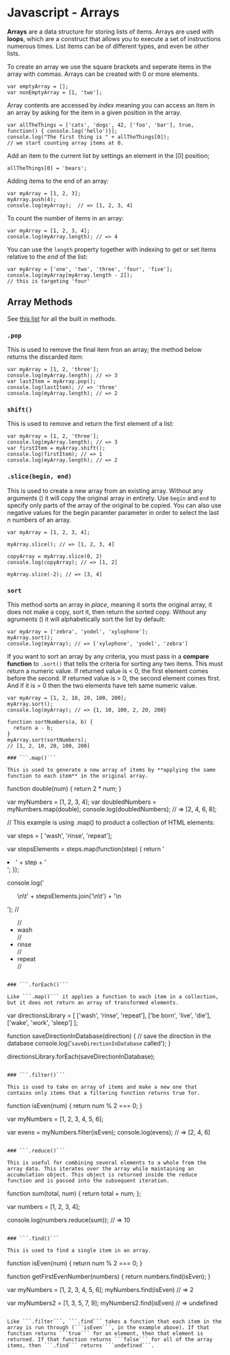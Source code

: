 # Javascript - Arrays

**Arrays** are a data structure for storing lists of items. Arrays are used with **loops**, which are a construct that allows you to execute a set of instructions numerous times. List items can be of different types, and even be other lists.

To create an array we use the square brackets and seperate items in the array with commas. Arrays can be created with 0 or more elements.

```
var emptyArray = [];
var nonEmptyArray = [1, 'two'];
```

Array contents are accessed by *index* meaning you can access an item in an array by asking for the item in a given position in the array.

```
var allTheThings = ['cats', 'dogs', 42, ['foo', 'bar'], true, function() { console.log('hello')}];
console.log("The first thing is " + allTheThings[0]);
// we start counting array items at 0.
```

Add an item to the current list by settings an element in the [0] position;

```
allTheThings[0] = 'bears';
```

Adding items to the end of an array:

```
var myArray = [1, 2, 3];
myArray.push(4);
console.log(myArray);  // => [1, 2, 3, 4]
```

To count the number of items in an array:

```
var myArray = [1, 2, 3, 4];
console.log(myArray.length); // => 4
```

You can use the ```length``` property together with indexing to get or set items relative to the *end* of the list:

```
var myArray = ['one', 'two', 'three', 'four', 'five'];
console.log(myArray[myArray.length - 2]);
// this is targeting 'four'
```

## Array Methods

See [this list](https://developer.mozilla.org/en-US/docs/Web/JavaScript/Reference/Global_Objects/Array#Methods) for all the built in methods.

### ```.pop```

This is used to remove the final item fron an array; the method below returns the discarded item:

```
var myArray = [1, 2, 'three'];
console.log(myArray.length); // => 3
var lastItem = myArray.pop();
console.log(lastItem); // => 'three'
console.log(myArray.length); // => 2
```

### ```shift()```

This is used to remove and return the first element of a list:

```
var myArray = [1, 2, 'three'];
console.log(myArray.length); // => 3
var firstItem = myArray.shift();
console.log(firstItem); // => 1
console.log(myArray.length); // => 2
```

### ```.slice(begin, end)```

This is used to create a new array from an existing array. Without any arguments () it will copy the original array in entirety. Use ```begin``` and ```end``` to specify only parts of the array of the original to be copied. You can also use negative values for the begin paramter parameter in order to select the last *n* numbers of an array.

```
var myArray = [1, 2, 3, 4];

myArray.slice(); // => [1, 2, 3, 4]

copyArray = myArray.slice(0, 2)
console.log(copyArray); // => [1, 2]

myArray.slice(-2); // => [3, 4]
```

### ```sort```

This method sorts an array in *place*, meaning it sorts the original array, it does not make a copy, sort it, then return the sorted copy. Without any agruments () it will alphabetically sort the list by default:

```
var myArray = ['zebra', 'yodel', 'xylophone'];
myArray.sort();
console.log(myArray); // => ['xylophone', 'yodel', 'zebra']
```

If you want to sort an array by any criteria, you must pass in a **compare function** to ```.sort()``` that tells the criteria for sorting any two items. This must return a numeric value. If returned value is < 0, the first element comes before the second. If returned value is > 0, the second element comes first. And if it is = 0 then the two elements have teh same numeric value.

```
var myArray = [1, 2, 10, 20, 100, 200];
myArray.sort();
console.log(myArray); // => {1, 10, 100, 2, 20, 200}

function sortNumbers(a, b) {
  return a - b;
}
myArray.sort(sortNumbers);
// [1, 2, 10, 20, 100, 200]

### ```.map()```

This is used to generate a new array of items by **applying the same function to each item** in the original array.

```
function double(num) {
  return 2 * num;
}

var myNumbers = [1, 2, 3, 4];
var doubledNumbers = myNumbers.map(double);
console.log(doubledNumbers); // => [2, 4, 6, 8];

// This example is using .map() to product a collection of HTML elements:

var steps = [ 'wash', 'rinse', 'repeat'];

var stepsElements = steps.map(function(step) {
  return '<li>' + step + '</li>';
});

console.log('<ul>\n\t' + stepsElements.join('\n\t') + '\n</ul>'); // <ul>
                 //   <li>wash</li>
                 //   <li>rinse</li>
                 //   <li>repeat</li>
                 // </ul>
```

### ```.forEach()```

Like ```.map()``` it applies a function to each item in a collection, but it does not return an array of transformed elements.

```
var directionsLibrary = [
  ['wash', 'rinse', 'repeat'],
  ['be born', 'live', 'die'],
            ['wake', 'work', 'sleep']
];

function saveDirectionInDatabase(direction) {
  // save the direction in the database
  console.log('`saveDirectionInDatabase` called');
}

directionsLibrary.forEach(saveDirectionInDatabase);
```

### ```.filter()```

This is used to take on array of items and make a new one that contains only items that a filtering function returns true for.

```
function isEven(num) {
	return num % 2 === 0;
}

var myNumbers = [1, 2, 3, 4, 5, 6];

var evens = myNumbers.filter(isEven);
console.log(evens);
// => [2, 4, 6]
```

### ```.reduce()```

This is useful for combining several elements to a whole from the array data. This iterates over the array while maintaining an accumulation object. This object is returned inside the reduce function and is passed into the subsequent iteration.

```
function sum(total, num) {
  return total + num;
};

var numbers = [1, 2, 3, 4];

console.log(numbers.reduce(sum)); // => 10
```

### ```.find()```

This is used to find a single item in an array.

```
function isEven(num) {
  return num % 2 === 0;
}

function getFirstEvenNumber(numbers) {
  return numbers.find(isEven);
}

var myNumbers = [1, 2, 3, 4, 5, 6];
myNumbers.find(isEven) // => 2

var myNumbers2 = [1, 3, 5, 7, 9];
myNumbers2.find(isEven) // => undefined
```

Like ```.filter```, ```.find``` takes a function that each item in the array is run through (```isEven```, in the example above). If that function returns ```true``` for an element, then that element is returned. If that function returns ```false``` for all of the array items, then ```.find``` returns ```undefined```.
